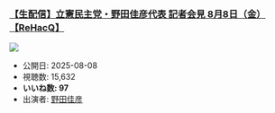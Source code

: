 ### [【生配信】立憲民主党・野田佳彦代表 記者会見 8月8日（金）【ReHacQ】](https://www.youtube.com/watch?v=fAnZy3rYHfI)
[![](https://img.youtube.com/vi/fAnZy3rYHfI/sddefault.jpg)](https://www.youtube.com/watch?v=fAnZy3rYHfI)
-   公開日: 2025-08-08
-   視聴数: 15,632
-   **いいね数: 97**
-   出演者: [野田佳彦](/rehacq_fan/people/野田佳彦 "wikilink")
